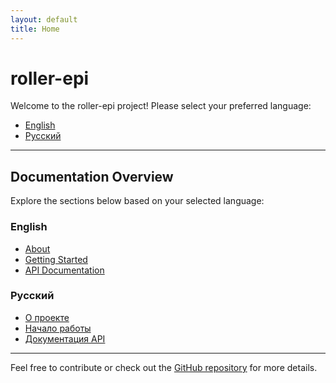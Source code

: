```yaml
---
layout: default
title: Home
---
```


# roller-epi

Welcome to the roller-epi project! Please select your preferred language:

- [English](index.md)
- [Русский](ru/home.md)

---

## Documentation Overview

Explore the sections below based on your selected language:

### English
- [About](en/about.md)
- [Getting Started](en/getting_started.md)
- [API Documentation](en/api.md)

### Русский
- [О проекте](ru/about.md)
- [Начало работы](ru/getting_started.md)
- [Документация API](ru/api.md)

---

Feel free to contribute or check out the [GitHub repository](https://github.com/laplasd/roller-epi) for more details.

